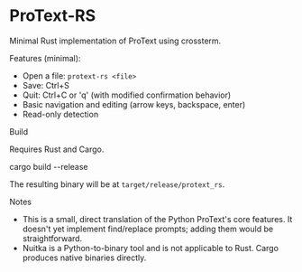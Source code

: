 # ProText-RS

Minimal Rust implementation of ProText using crossterm.

Features (minimal):
- Open a file: `protext-rs <file>`
- Save: Ctrl+S
- Quit: Ctrl+C or 'q' (with modified confirmation behavior)
- Basic navigation and editing (arrow keys, backspace, enter)
- Read-only detection

Build

Requires Rust and Cargo.

cargo build --release

The resulting binary will be at `target/release/protext_rs`.

Notes
- This is a small, direct translation of the Python ProText's core features. It doesn't yet implement find/replace prompts; adding them would be straightforward.
- Nuitka is a Python-to-binary tool and is not applicable to Rust. Cargo produces native binaries directly.
